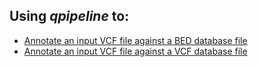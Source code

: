

## Using **_qpipeline_** to:
* [Annotate an input VCF file against a BED database file](ANNOTATE_VCF_WITH_BED.md)
* [Annotate an input VCF file against a VCF database file](ANNOTATE_VCF_WITH_VCF.md)

